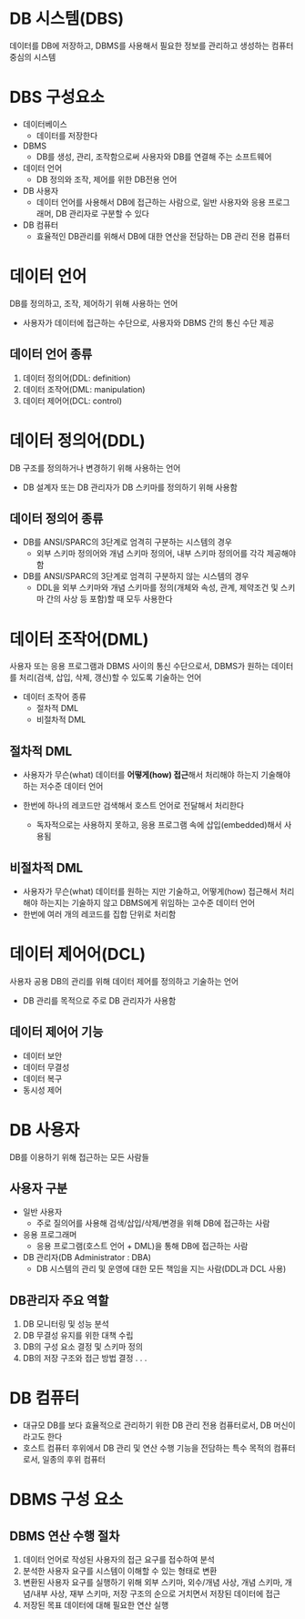 # DB 시스템(DBS) 
데이터를 DB에 저장하고, DBMS를 사용해서 필요한 정보를 관리하고 생성하는 컴퓨터 중심의 시스템

# DBS 구성요소
* 데이터베이스 
    * 데이터를 저장한다
* DBMS 
    * DB를 생성, 관리, 조작함으로써 사용자와 DB를 연결해 주는 소프트웨어
* 데이터 언어
    * DB 정의와 조작, 제어를 위한 DB전용 언어
* DB 사용자
    * 데이터 언어를 사용해서 DB에 접근하는 사람으로, 일반 사용자와 응용 프로그래머, DB 관리자로 구분할 수 있다
* DB 컴퓨터
    * 효율적인 DB관리를 위해서 DB에 대한 연산을 전담하는 DB 관리 전용 컴퓨터


# 데이터 언어
DB를 정의하고, 조작, 제어하기 위해 사용하는 언어

* 사용자가 데이터에 접근하는 수단으로, 사용자와 DBMS 간의 통신 수단 제공

## 데이터 언어 종류
1. 데이터 정의어(DDL: definition)
2. 데이터 조작어(DML: manipulation)
3. 데이터 제어어(DCL: control)


# 데이터 정의어(DDL)
DB 구조를 정의하거나 변경하기 위해 사용하는 언어

* DB 설계자 또는 DB 관리자가 DB 스키마를 정의하기 위해 사용함

## 데이터 정의어 종류
* DB를 ANSI/SPARC의 3단계로 엄격히 구분하는 시스템의 경우
    * 외부 스키마 정의어와 개념 스키마 정의어, 내부 스키마 정의어를 각각 제공해야 함
* DB를 ANSI/SPARC의 3단계로 엄격히 구분하지 않는 시스템의 경우
    * DDL을 외부 스키마와 개념 스키마를 정의(개체와 속성, 관계, 제약조건 및 스키마 간의 사상 등 포함)할 때 모두 사용한다

# 데이터 조작어(DML)
사용자 또는 응용 프로그램과 DBMS 사이의 통신 수단으로서, DBMS가 원하는 데이터를 처리(검색, 삽입, 삭제, 갱신)할 수 있도록 기술하는 언어

* 데이터 조작어 종류
    * 절차적 DML
    * 비절차적 DML

## 절차적 DML
* 사용자가 무슨(what) 데이터를 **어떻게(how) 접근**해서 처리해야 하는지 기술해야 하는 저수준 데이터 언어

* 한번에 하나의 레코드만 검색해서 호스트 언어로 전달해서 처리한다
    * 독자적으로는 사용하지 못하고, 응용 프로그램 속에 삽입(embedded)해서 사용됨

## 비절차적 DML
* 사용자가 무슨(what) 데이터를 원하는 지만 기술하고, 어떻게(how) 접근해서 처리해야 하는지는 기술하지 않고 DBMS에게 위임하는 고수준 데이터 언어
* 한번에 여러 개의 레코드를 집합 단위로 처리함

# 데이터 제어어(DCL)
사용자 공용 DB의 관리를 위해 데이터 제어를 정의하고 기술하는 언어

* DB 관리를 목적으로 주로 DB 관리자가 사용함

## 데이터 제어어 기능
* 데이터 보안
* 데이터 무결성
* 데이터 복구
* 동시성 제어


# DB 사용자
DB를 이용하기 위해 접근하는 모든 사람들

## 사용자 구분
* 일반 사용자
    * 주로 질의어를 사용해 검색/삽입/삭제/변경을 위해 DB에 접근하는 사람
* 응용 프로그래머
    * 응용 프로그램(호스트 언어 + DML)을 통해 DB에 접근하는 사람
* DB 관리자(DB Administrator : DBA)
    * DB 시스템의 관리 및 운영에 대한 모든 책임을 지는 사람(DDL과 DCL 사용)

## DB관리자 주요 역할
1. DB 모니터링 및 성능 분석
2. DB 무결성 유지를 위한 대책 수립
3. DB의 구성 요소 결정 및 스키마 정의
4. DB의 저장 구조와 접근 방법 결정
.
.
.

# DB 컴퓨터
* 대규모 DB를 보다 효율적으로 관리하기 위한 DB 관리 전용 컴퓨터로서, DB 머신이라고도 한다
* 호스트 컴퓨터 후위에서 DB 관리 및 연산 수행 기능을 전담하는 특수 목적의 컴퓨터로서, 일종의 후위 컴퓨터


# DBMS 구성 요소
## DBMS 연산 수행 절차 
1. 데이터 언어로 작성된 사용자의 접근 요구를 접수하여 분석
2. 분석한 사용자 요구를 시스템이 이해할 수 있는 형태로 변환
3. 변환된 사용자 요구를 실행하기 위해 외부 스키마, 외수/개념 사상, 개념 스키마, 개념/내부 사상, 재부 스키마, 저장 구조의 순으로 거치면서 저장된 데이터에 접근
4. 저장된 목표 데이터에 대해 필요한 연산 실행